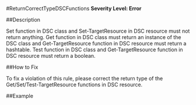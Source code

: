 #ReturnCorrectTypeDSCFunctions 
**Severity Level: Error**


##Description

Set function in DSC class and Set-TargetResource in DSC resource must not return anything. Get function in DSC class must return an instance of the DSC class and Get-TargetResource function in DSC resource must return a hashtable. Test function in DSC class and Get-TargetResource function in DSC resource must return a boolean.


##How to Fix

To fix a violation of this rule, please correct the return type of the Get/Set/Test-TargetResource functions in DSC resource.


##Example


